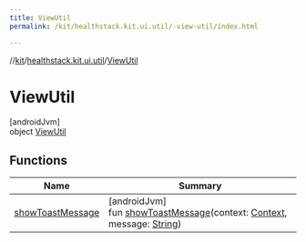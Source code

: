 ```yaml
---
title: ViewUtil
permalink: /kit/healthstack.kit.ui.util/-view-util/index.html

---
```

//[kit](../../../index.html)/[healthstack.kit.ui.util](../index.html)/[ViewUtil](index.html)



# ViewUtil



[androidJvm]\
object [ViewUtil](index.html)



## Functions


| Name | Summary |
|---|---|
| [showToastMessage](show-toast-message.html) | [androidJvm]<br>fun [showToastMessage](show-toast-message.html)(context: [Context](https://developer.android.com/reference/kotlin/android/content/Context.html), message: [String](https://kotlinlang.org/api/latest/jvm/stdlib/kotlin/-string/index.html)) |

